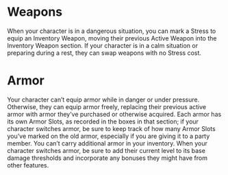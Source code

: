 # Weapons
When your character is in a dangerous situation, you can mark a Stress to equip an Inventory Weapon, moving their previous Active Weapon into the Inventory Weapon section. If your character is in a calm situation or preparing during a rest, they can swap weapons with no Stress cost.
# Armor
Your character can’t equip armor while in danger or under pressure. Otherwise, they can equip armor freely, replacing their previous active armor with armor they’ve purchased or otherwise acquired. Each armor has its own Armor Slots, as recorded in the boxes in that section; if your character switches armor, be sure to keep track of how many Armor Slots you’ve marked on the old armor, especially if you are giving it to a party member. You can’t carry additional armor in your inventory. When your character switches armor, be sure to add their current level to its base damage thresholds and incorporate any bonuses they might have from other features.
